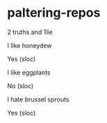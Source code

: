 # paltering-repos
2 truths and 1lie

I like honeydew

Yes (sloc)

I like eggplants

No (sloc)

I hate brussel sprouts

Yes (sloc)
